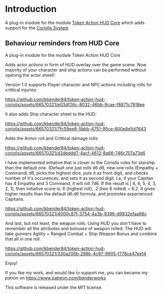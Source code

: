 # Introduction

A plug-in module for the module [Token Action HUD Core](https://foundryvtt.com/packages/token-action-hud-core) which adds support for the [Coriolis System](https://foundryvtt.com/packages/yzecoriolis).

## Behaviour reminders from HUD Core
A plug-in module for the module Token Action HUD Core

Adds actor actions in form of HUD overlay over the game scene. Now majority of your character and ship actions can be performed without opening the actor sheet!

Version 1.0 supports Player character and NPC actions including rolls for crittical injuries:

https://github.com/kbender84/token-action-hud-coriolis/assets/66570321/e03df26c-8032-46bb-9cae-f8871c7918ee

It also adds Ship character sheet to the HUD:


https://github.com/kbender84/token-action-hud-coriolis/assets/66570321/7fc59ee8-5bbb-4751-95ce-600e8e5d7643

Adds the Armor roll and Crittical damage rolls:

https://github.com/kbender84/token-action-hud-coriolis/assets/66570321/d2deddd7-4acf-4612-8a66-746c707a73e6

I have implemented initiative that is closer to the Coriolis rules for starship than the default one. (Default one just rolls d6.d6, new one rolls (Empathy + Command) d6, picks the highest dice, puts it as front digit, and checks number of it's occurences, and sets it as second digit.
I.e, if your Capitan has 4 Empathy and 3 Command, it will roll 7d6. If the result is [ 6, 6, 5, 4, 3, 2, 1], then initiative score is: 6 (highest roll), .2 (two 6 rolled) = 6.2. It gives higher results than the default d6.d6 formula, and promotes experienced Capitans.

https://github.com/kbender84/token-action-hud-coriolis/assets/66570321/4000c87f-3754-4a3b-9396-d9832e1aa68c

And last, but not least, the weapon rolls. Using HUD you don't have to remember all the attributes and bonuses of weapon rolled. The HUD will take gunners Agility + Ranged Combat + Ship Weapon Bonus and combine that all in one roll.

https://github.com/kbender84/token-action-hud-coriolis/assets/66570321/330a206b-298b-4c97-9905-f778ce47ee14

Enjoy! 

If you like my work, and would like to support me, you can became my patron on https://www.patreon.com/benderworks


This software is released under the MIT license.
